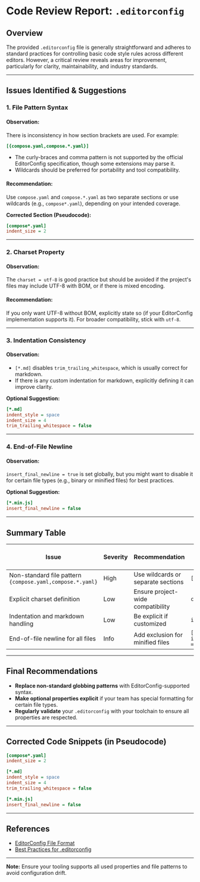 # Code Review Report: `.editorconfig`

## Overview

The provided `.editorconfig` file is generally straightforward and adheres to standard practices for controlling basic code style rules across different editors. However, a critical review reveals areas for improvement, particularly for clarity, maintainability, and industry standards.

---

## Issues Identified & Suggestions

### 1. File Pattern Syntax

#### **Observation:**
There is inconsistency in how section brackets are used. For example:
```ini
[{compose.yaml,compose.*.yaml}]
```
- The curly-braces and comma pattern is not supported by the official EditorConfig specification, though some extensions may parse it.
- Wildcards should be preferred for portability and tool compatibility.

#### **Recommendation:**
Use `compose.yaml` and `compose.*.yaml` as two separate sections or use wildcards (e.g., `compose*.yaml`), depending on your intended coverage.

**Corrected Section (Pseudocode):**
```ini
[compose*.yaml]
indent_size = 2
```

---

### 2. Charset Property

#### **Observation:**
The `charset = utf-8` is good practice but should be avoided if the project's files may include UTF-8 with BOM, or if there is mixed encoding.

#### **Recommendation:**
If you only want UTF-8 without BOM, explicitly state so (if your EditorConfig implementation supports it). For broader compatibility, stick with `utf-8`.

---

### 3. Indentation Consistency

#### **Observation:**
- `[*.md]` disables `trim_trailing_whitespace`, which is usually correct for markdown.
- If there is any custom indentation for markdown, explicitly defining it can improve clarity.

**Optional Suggestion:**
```ini
[*.md]
indent_style = space
indent_size = 4
trim_trailing_whitespace = false
```

---

### 4. End-of-File Newline

#### **Observation:**
`insert_final_newline = true` is set globally, but you might want to disable it for certain file types (e.g., binary or minified files) for best practices.

**Optional Suggestion:**
```ini
[*.min.js]
insert_final_newline = false
```

---

## Summary Table

| Issue                                                      | Severity | Recommendation                           | Suggested Correction (Pseudocode) |
|------------------------------------------------------------|----------|------------------------------------------|------------------------------------|
| Non-standard file pattern `{compose.yaml,compose.*.yaml}`  | High     | Use wildcards or separate sections       | `[compose*.yaml]`                  |
| Explicit charset definition                                | Low      | Ensure project-wide compatibility        | `charset = utf-8`                  |
| Indentation and markdown handling                          | Low      | Be explicit if customized                | `indent_style = space`             |
| End-of-file newline for all files                          | Info     | Add exclusion for minified files         | `[*.min.js] insert_final_newline = false` |

---

## Final Recommendations

- **Replace non-standard globbing patterns** with EditorConfig-supported syntax.
- **Make optional properties explicit** if your team has special formatting for certain file types.
- **Regularly validate** your `.editorconfig` with your toolchain to ensure all properties are respected.

---

## Corrected Code Snippets (in Pseudocode)

```ini
[compose*.yaml]
indent_size = 2

[*.md]
indent_style = space
indent_size = 4
trim_trailing_whitespace = false

[*.min.js]
insert_final_newline = false
```
---

## References

- [EditorConfig File Format](https://editorconfig-specification.readthedocs.io/en/latest/)
- [Best Practices for .editorconfig](https://editorconfig.org/)

---

**Note:** Ensure your tooling supports all used properties and file patterns to avoid configuration drift.
